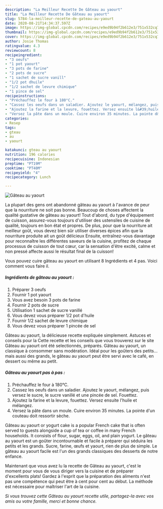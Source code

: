 ```yaml
---
description: "La Meilleur Recette De Gâteau au yaourt"
title: "La Meilleur Recette De Gâteau au yaourt"
slug: 5784-la-meilleur-recette-de-gateau-au-yaourt
date: 2020-08-21T14:34:37.597Z
image: https://img-global.cpcdn.com/recipes/e9ed9b94f2b612e3/751x532cq70/gateau-au-yaourt-photo-principale-de-la-recette.jpg
thumbnail: https://img-global.cpcdn.com/recipes/e9ed9b94f2b612e3/751x532cq70/gateau-au-yaourt-photo-principale-de-la-recette.jpg
cover: https://img-global.cpcdn.com/recipes/e9ed9b94f2b612e3/751x532cq70/gateau-au-yaourt-photo-principale-de-la-recette.jpg
author: Josie Thomas
ratingvalue: 4.3
reviewcount: 8
recipeingredient:
- "3 oeufs"
- "1 pot yaourt"
- "3 pots de farine"
- "2 pots de sucre"
- "1 sachet de sucre vanill"
- "1/2 pot dhuile"
- "1/2 sachet de levure chimique"
- "1 pince de sel"
recipeinstructions:
- "Préchauffez le four à 180°C."
- "Cassez les oeufs dans un saladier. Ajoutez le yaourt, mélangez, puis versez le sucre, le sucre vanillé et une pincée de sel. Fouettez."
- "Ajoutez la farine et la levure, fouettez. Versez ensuite l&#39;huile et mélangez."
- "Versez la pâte dans un moule. Cuire environ 35 minutes. La pointe d&#39;un couteau doit ressortir sèche."
categories:
- Resep
tags:
- gteau
- au
- yaourt

katakunci: gteau au yaourt 
nutrition: 196 calories
recipecuisine: Indonesian
preptime: "PT19M"
cooktime: "PT40M"
recipeyield: "4"
recipecategory: Lunch

---
```



![Gâteau au yaourt](https://img-global.cpcdn.com/recipes/e9ed9b94f2b612e3/751x532cq70/gateau-au-yaourt-photo-principale-de-la-recette.jpg)

La plupart des gens ont abandonné gâteau au yaourt à l'avance de peur que la nourriture ne soit pas bonne. Beaucoup de choses affectent la qualité gustative de gâteau au yaourt! Tout d'abord, du type d'équipement de cuisson, assurez-vous toujours d'utiliser des ustensiles de cuisine de qualité, toujours en bon état et propres. De plus, pour que la nourriture ait meilleur goût, vous devez bien sûr utiliser diverses épices afin que la nourriture produite ait un goût délicieux Ensuite, entraînez-vous davantage pour reconnaître les différentes saveurs de la cuisine, profitez de chaque processus de cuisson de tout cœur, car la sensation d'être excité, calme et non pressé affecte aussi le résultat final de la cuisson!

<!--inarticleads1-->

Vous pouvez cuire gâteau au yaourt en utilisant 8 Ingrédients et 4 pas. Voici comment vous faire il.

##### Ingrédients de gâteau au yaourt :

1. Préparer 3 oeufs
1. Fournir 1 pot yaourt
1. Vous avez besoin 3 pots de farine
1. Fournir 2 pots de sucre
1. Utilisation 1 sachet de sucre vanillé
1. Vous devez vous préparer 1/2 pot d&#39;huile
1. Fournir 1/2 sachet de levure chimique
1. Vous devez vous préparer 1 pincée de sel


Gâteau au yaourt, la délicieuse recette expliquée simplement. Astuces et conseils pour la Cette recette et les conseils que vous trouverez sur le site Gâteau au yaourt ont été selectionnés, préparés. Gâteau au yaourt, un classique à consommer sans modération. Idéal pour les goûters des petits… mais aussi des grands, le gâteau au yaourt peut être servi avec le café, en dessert ou même au petit. 

<!--inarticleads2-->

##### Gâteau au yaourt pas à pas :

1. Préchauffez le four à 180°C.
1. Cassez les oeufs dans un saladier. Ajoutez le yaourt, mélangez, puis versez le sucre, le sucre vanillé et une pincée de sel. Fouettez.
1. Ajoutez la farine et la levure, fouettez. Versez ensuite l&#39;huile et mélangez.
1. Versez la pâte dans un moule. Cuire environ 35 minutes. La pointe d&#39;un couteau doit ressortir sèche.


Gâteau au yaourt or yogurt cake is a popular French cake that is often served to guests alongside a cup of tea or coffee in many French households. It consists of flour, sugar, eggs, oil, and plain yogurt. Le gâteau au yaourt est un goûter incontournable et facile à préparer qui séduira les petits et les grands. Sucre, farine, œufs et yaourt, rien de plus de simple. Le gâteau au yaourt facile est l&#39;un des grands classiques des desserts de notre enfance. 

<!--inarticleads1-->

<p>
Maintenant que vous avez lu la recette de Gâteau au yaourt, c'est le moment pour vous de vous diriger vers la cuisine et de préparer d'excellents plats! Gardez à l'esprit que la préparation des aliments n'est pas une compétence qui peut être à cent pour cent au début. La méthode est nécessaire pour maîtriser l'art de la cuisine.
</p>

<p>
<i>Si vous trouvez cette Gâteau au yaourt recette utile, partagez-la avec vos amis ou votre famille, merci et bonne chance.</i>
</p>
